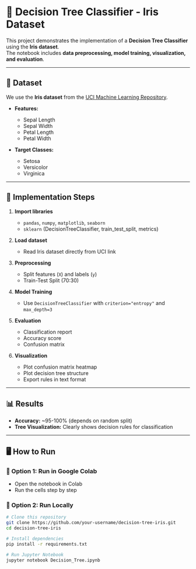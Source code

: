 # 🌳 Decision Tree Classifier - Iris Dataset

This project demonstrates the implementation of a **Decision Tree Classifier** using the **Iris dataset**.  
The notebook includes **data preprocessing, model training, visualization, and evaluation**.  

---

## 📌 Dataset

We use the **Iris dataset** from the [UCI Machine Learning Repository](https://archive.ics.uci.edu/ml/machine-learning-databases/iris/iris.data).  

- **Features:**  
  - Sepal Length  
  - Sepal Width  
  - Petal Length  
  - Petal Width  

- **Target Classes:**  
  - Setosa  
  - Versicolor  
  - Virginica  

---

## 🚀 Implementation Steps

1. **Import libraries**  
   - `pandas`, `numpy`, `matplotlib`, `seaborn`  
   - `sklearn` (DecisionTreeClassifier, train_test_split, metrics)  

2. **Load dataset**  
   - Read Iris dataset directly from UCI link  

3. **Preprocessing**  
   - Split features (`X`) and labels (`y`)  
   - Train-Test Split (70:30)  

4. **Model Training**  
   - Use `DecisionTreeClassifier` with `criterion="entropy"` and `max_depth=3`  

5. **Evaluation**  
   - Classification report  
   - Accuracy score  
   - Confusion matrix  

6. **Visualization**  
   - Plot confusion matrix heatmap  
   - Plot decision tree structure  
   - Export rules in text format  

---

## 📊 Results

- **Accuracy:** ~95-100% (depends on random split)  
- **Tree Visualization:** Clearly shows decision rules for classification  

---

## 🖥️ How to Run

### 🔹 Option 1: Run in Google Colab
- Open the notebook in Colab  
- Run the cells step by step  

### 🔹 Option 2: Run Locally
```bash
# Clone this repository
git clone https://github.com/your-username/decision-tree-iris.git
cd decision-tree-iris

# Install dependencies
pip install -r requirements.txt

# Run Jupyter Notebook
jupyter notebook Decision_Tree.ipynb
